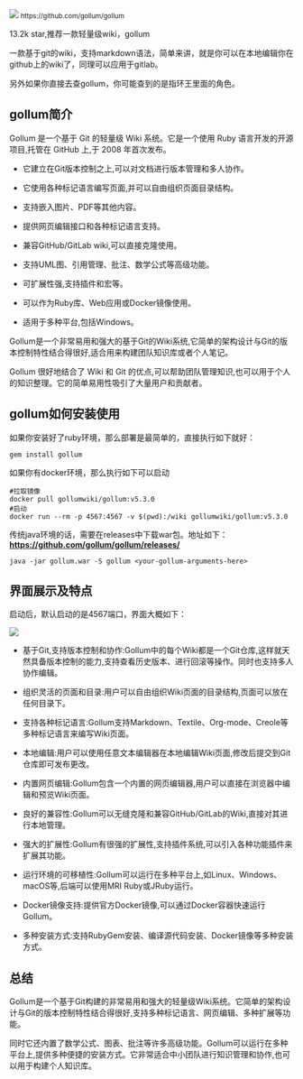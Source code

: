 <img src="/assets/image/230811-基于git的wiki-1.png" style="max-width: 70%; height: auto;">
<small>https://github.com/gollum/gollum</small>


13.2k star,推荐一款轻量级wiki，gollum

一款基于git的wiki，支持markdown语法，简单来讲，就是你可以在本地编辑你在github上的wiki了，同理可以应用于gitlab。

另外如果你直接去查gollum，你可能查到的是指环王里面的角色。

## gollum简介

Gollum 是一个基于 Git 的轻量级 Wiki 系统。它是一个使用 Ruby 语言开发的开源项目,托管在 GitHub 上,于 2008 年首次发布。

- 它建立在Git版本控制之上,可以对文档进行版本管理和多人协作。

- 它使用各种标记语言编写页面,并可以自由组织页面目录结构。

- 支持嵌入图片、PDF等其他内容。

- 提供网页编辑接口和各种标记语言支持。

- 兼容GitHub/GitLab wiki,可以直接克隆使用。

- 支持UML图、引用管理、批注、数学公式等高级功能。

- 可扩展性强,支持插件和宏等。

- 可以作为Ruby库、Web应用或Docker镜像使用。

- 适用于多种平台,包括Windows。

Gollum是一个非常易用和强大的基于Git的Wiki系统,它简单的架构设计与Git的版本控制特性结合得很好,适合用来构建团队知识库或者个人笔记。

Gollum 很好地结合了 Wiki 和 Git 的优点,可以帮助团队管理知识,也可以用于个人的知识整理。它的简单易用性吸引了大量用户和贡献者。

## gollum如何安装使用

如果你安装好了ruby环境，那么部署是最简单的，直接执行如下就好：

```
gem install gollum
```

如果你有docker环境，那么执行如下可以启动

```
#拉取镜像
docker pull gollumwiki/gollum:v5.3.0
#启动
docker run --rm -p 4567:4567 -v $(pwd):/wiki gollumwiki/gollum:v5.3.0
```

传统java环境的话，需要在releases中下载war包。地址如下：
**https://github.com/gollum/gollum/releases/**
```
java -jar gollum.war -S gollum <your-gollum-arguments-here>
```

## 界面展示及特点

启动后，默认启动的是4567端口，界面大概如下：

![](/assets/image/230811-基于git的wiki-1.png)
- 基于Git,支持版本控制和协作:Gollum中的每个Wiki都是一个Git仓库,这样就天然具备版本控制的能力,支持查看历史版本、进行回滚等操作。同时也支持多人协作编辑。

- 组织灵活的页面和目录:用户可以自由组织Wiki页面的目录结构,页面可以放在任何目录下。

- 支持各种标记语言:Gollum支持Markdown、Textile、Org-mode、Creole等多种标记语言来编写Wiki页面。

- 本地编辑:用户可以使用任意文本编辑器在本地编辑Wiki页面,修改后提交到Git仓库即可发布更改。

- 内置网页编辑:Gollum包含一个内置的网页编辑器,用户可以直接在浏览器中编辑和预览Wiki页面。

- 良好的兼容性:Gollum可以无缝克隆和兼容GitHub/GitLab的Wiki,直接对其进行本地管理。

- 强大的扩展性:Gollum有很强的扩展性,支持插件系统,可以引入各种功能插件来扩展其功能。

- 运行环境的可移植性:Gollum可以运行在多种平台上,如Linux、Windows、macOS等,后端可以使用MRI Ruby或JRuby运行。

- Docker镜像支持:提供官方Docker镜像,可以通过Docker容器快速运行Gollum。

- 多种安装方式:支持RubyGem安装、编译源代码安装、Docker镜像等多种安装方式。




## 总结

Gollum是一个基于Git构建的非常易用和强大的轻量级Wiki系统。它简单的架构设计与Git的版本控制特性结合得很好,支持多种标记语言、网页编辑、多种扩展等功能。

同时它还内置了数学公式、图表、批注等许多高级功能。Gollum可以运行在多种平台上,提供多种便捷的安装方式。它非常适合中小团队进行知识管理和协作,也可以用于构建个人知识库。

